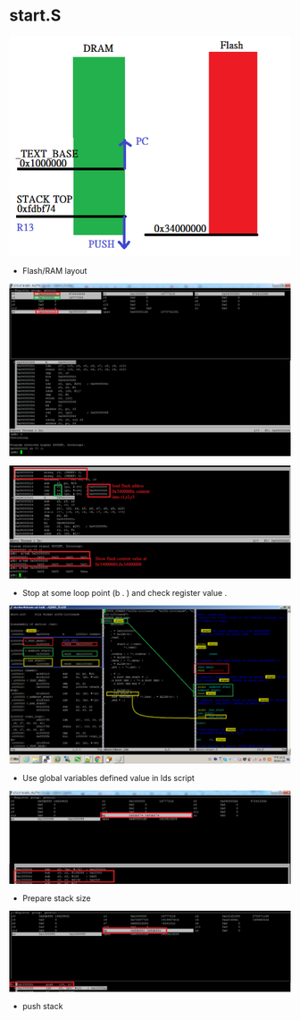 # start.S 
![Screenshot](imgs/memory_layout.png)  
* Flash/RAM layout

![Screenshot](imgs/startS.png)   


![Screenshot](imgs/flash_content.png)   
* Stop at some loop point (b . ) and check register value .


![Screenshot](imgs/export_lds_variable_in_asm.png)   
* Use global variables defined value in lds script


![Screenshot](imgs/stack_start.png)   
* Prepare stack size 

![Screenshot](imgs/stack_push.png)   
* push stack
